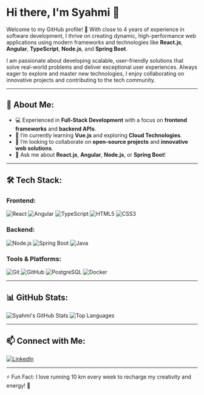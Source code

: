 # Hi there, I'm Syahmi 👋

Welcome to my GitHub profile! 🚀 With close to 4 years of experience in software development, I thrive on creating dynamic, high-performance web applications using modern frameworks and technologies like **React.js**, **Angular**, **TypeScript**, **Node.js**, and **Spring Boot**. 

I am passionate about developing scalable, user-friendly solutions that solve real-world problems and deliver exceptional user experiences. Always eager to explore and master new technologies, I enjoy collaborating on innovative projects and contributing to the tech community.

---

## 🚀 About Me:
- 💻 Experienced in **Full-Stack Development** with a focus on **frontend frameworks** and **backend APIs**.
- 🌱 I’m currently learning **Vue.js** and exploring **Cloud Technologies**.
- 🤝 I’m looking to collaborate on **open-source projects** and **innovative web solutions**.
- 💬 Ask me about **React.js**, **Angular**, **Node.js**, or **Spring Boot**!

---

## 🛠️ Tech Stack:
### Frontend:
![React](https://img.shields.io/badge/React-20232A?style=flat&logo=react&logoColor=61DAFB)
![Angular](https://img.shields.io/badge/Angular-DD0031?style=flat&logo=angular&logoColor=white)
![TypeScript](https://img.shields.io/badge/TypeScript-007ACC?style=flat&logo=typescript&logoColor=white)
![HTML5](https://img.shields.io/badge/HTML5-E34F26?style=flat&logo=html5&logoColor=white)
![CSS3](https://img.shields.io/badge/CSS3-1572B6?style=flat&logo=css3&logoColor=white)

### Backend:
![Node.js](https://img.shields.io/badge/Node.js-339933?style=flat&logo=node-dot-js&logoColor=white)
![Spring Boot](https://img.shields.io/badge/Spring%20Boot-6DB33F?style=flat&logo=spring-boot&logoColor=white)
![Java](https://img.shields.io/badge/Java-007396?style=flat&logo=java&logoColor=white)

### Tools & Platforms:
![Git](https://img.shields.io/badge/Git-F05032?style=flat&logo=git&logoColor=white)
![GitHub](https://img.shields.io/badge/GitHub-181717?style=flat&logo=github&logoColor=white)
![PostgreSQL](https://img.shields.io/badge/PostgreSQL-336791?style=flat&logo=postgresql&logoColor=white)
![Docker](https://img.shields.io/badge/Docker-2496ED?style=flat&logo=docker&logoColor=white)

---

## 📊 GitHub Stats:
![Syahmi's GitHub Stats](https://github-readme-stats.vercel.app/api?username=syahmisulaiman&show_icons=true&theme=radical)
![Top Languages](https://github-readme-stats.vercel.app/api/top-langs/?username=syahmisulaiman&layout=compact&theme=radical)

---

## 📫 Connect with Me:
[![LinkedIn](https://img.shields.io/badge/LinkedIn-0077B5?style=flat&logo=linkedin&logoColor=white)](https://www.linkedin.com/in/syahmisulaiman)

---

⚡ Fun Fact: I love running 10 km every week to recharge my creativity and energy! 🏃
